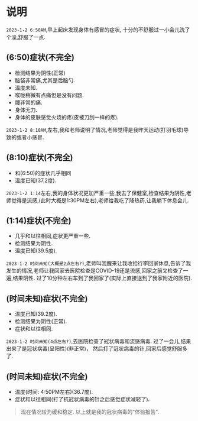 # 说明
```2023-1-2 6:50AM```,早上起床发现身体有感冒的症状, 十分的不舒服过一小会儿洗了个澡,舒服了一点.
## (6:50)症状(不完全)
- 检测结果为阴性(正常)
- 脑袋非常痛,尤其是后脑勺.
- 温度未知.
- 喉咙稍微有点痛但是没有问题.
- 腰非常的痛.
- 身体无力.
- 身体的皮肤感觉火烧的疼(皮被刀刮一样的疼).

```2023-1-2 8:10AM```,左右,我和老师说明了情况,老师觉得是我昨天运动(打羽毛球)导致的或者小感冒.
## (8:10)症状(不完全)
- 和(6:50)的症状几乎相同
- 温度已知(37.2度).

```2023-1-2 1:14```左右,我的身体状况更加严重一些,我去了保健室,检查结果为阴性,老师觉得是流感,(此时大概是1:30PM左右),老师给我吃了降热药,让我躺下休息会儿.
## (1:14)症状(不完全)
- 几乎和以往相同,症状更严重一些.
- 检测结果为阴性.
- 温度已知(39.5度).

```2023-1-2 时间未知(大概是2点左右?)```,老师叫我醒来让我收拾行李回家休息,告诉了我发生的情况,老师让我回家去医院检查是COVID-19还是流感,回家之前又检查了一遍,结果阴性. 过了10分钟左右车到了我回家了(实际上直接送到了我家附近的医院).
## (时间未知)症状(不完全)
- 温度已知(39.2度).
- 检测结果为阴性(正常).
- 症状和以往相同.

```2023-1-2 时间未知(4点左右?)```,去医院检查了冠状病毒和流感病毒. 过了一会儿,结果出来了是冠状病毒(呈阳性)(非正常)， 然后打了冠状病毒的针,回家后感觉舒服多了.
## (时间未知)症状(不完全)
- 温度(时间: 4:50PM左右)(36.7度).
- 症状和以往相同(打了抗冠状病毒的针之后感觉症状减轻了).

> 现在情况较为缓和稳定.
> 以上就是我的冠状病毒的"体验报告".
